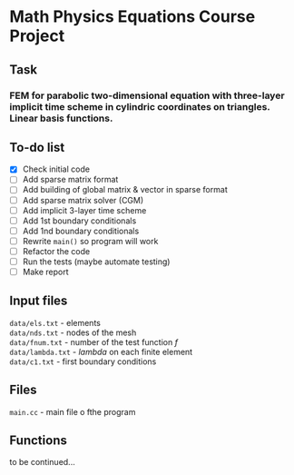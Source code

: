 # Math Physics Equations Course Project   
## Task   
### FEM for parabolic two-dimensional equation with three-layer implicit time scheme in cylindric coordinates on triangles. Linear basis functions.   

## To-do list
- [x] Check initial code
- [ ] Add sparse matrix format
- [ ] Add building of global matrix & vector in sparse format
- [ ] Add sparse matrix solver (CGM)
- [ ]  Add implicit 3-layer time scheme
- [ ]  Add 1st boundary conditionals
- [ ]  Add 1nd boundary conditionals
- [ ]  Rewrite ```main()``` so program will work
- [ ]  Refactor the code
- [ ]  Run the tests (maybe automate testing)
- [ ]  Make report

## Input files
`data/els.txt` - elements   
`data/nds.txt` - nodes of the mesh   
`data/fnum.txt` - number of the test function _f_   
`data/lambda.txt` - _lambda_ on each finite element   
`data/c1.txt` - first boundary conditions   

## Files
`main.cc` - main file o fthe program
## Functions
to be continued...